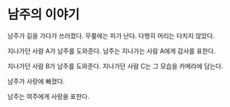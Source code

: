 # 남주의 이야기

남주가 길을 가다가 쓰러졌다. 무릎에는 피가 난다. 다행히 머리는 다치지 않았다.

지나가던 사람 A가 남주를 도와준다. 남주는 지나가는 사람 A에게 감사를 표한다.

지나가던 사람 B가 남주를 도와준다. 지나가던 사람 C는 그 모습을 카메라에 담는다.

남주가 사랑에 빠졌다.

남주는 여주에게 사랑을 표한다.